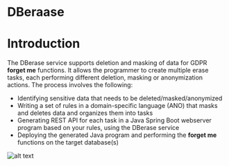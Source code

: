 # DBeraase

# Introduction

The DBerase service supports deletion and masking of data for GDPR **forget me** functions. It allows the programmer to create multiple erase tasks, each performing different deletion, masking or anonymization actions. The process involves the following:

- Identifying sensitive data that needs to be deleted/masked/anonymized
- Writing a set of rules in a domain-specific language (ANO) that masks and deletes data and organizes them into tasks
- Generating REST API for each task in a Java Spring Boot webserver program based on your rules, using the DBerase service
- Deploying the generated Java program and performing the **forget me** functions on the target database(s)

![alt text](/img/docs/dberase.png 'DBerase')

